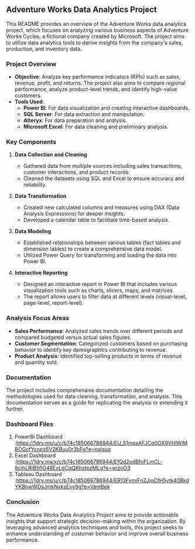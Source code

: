 ## Adventure Works Data Analytics Project

This README provides an overview of the Adventure Works data analytics project, which focuses on analyzing various business aspects of Adventure Works Cycles, a fictional company created by Microsoft. The project aims to utilize data analytics tools to derive insights from the company's sales, production, and inventory data.

### Project Overview

- **Objective**: Analyze key performance indicators (KPIs) such as sales, revenue, profit, and returns. The project also aims to compare regional performance, analyze product-level trends, and identify high-value customers.
- **Tools Used**:
  - **Power BI**: For data visualization and creating interactive dashboards.
  - **SQL Server**: For data extraction and manipulation.
  - **Alteryx**: For data preparation and analysis.
  - **Microsoft Excel**: For data cleaning and preliminary analysis.

### Key Components

1. **Data Collection and Cleaning**
   - Gathered data from multiple sources including sales transactions, customer interactions, and product records.
   - Cleaned the datasets using SQL and Excel to ensure accuracy and reliability.

2. **Data Transformation**
   - Created new calculated columns and measures using DAX (Data Analysis Expressions) for deeper insights.
   - Developed a calendar table to facilitate time-based analysis.

3. **Data Modeling**
   - Established relationships between various tables (fact tables and dimension tables) to create a comprehensive data model.
   - Utilized Power Query for transforming and loading the data into Power BI.

4. **Interactive Reporting**
   - Designed an interactive report in Power BI that includes various visualization tools such as charts, slicers, maps, and matrices.
   - The report allows users to filter data at different levels (visual-level, page-level, report-level).

### Analysis Focus Areas

- **Sales Performance**: Analyzed sales trends over different periods and compared budgeted versus actual sales figures.
- **Customer Segmentation**: Categorized customers based on purchasing behavior to identify key demographics contributing to revenue.
- **Product Analysis**: Identified top-selling products in terms of revenue and quantity sold.

### Documentation

The project includes comprehensive documentation detailing the methodologies used for data cleaning, transformation, and analysis. This documentation serves as a guide for replicating the analysis or extending it further.

### Dashboard Files
1. PowerBi Dashboard :https://1drv.ms/u/c/b74c185066786944/EU_51mpxAFJCq0GX9VHlWlMBOGcfYcnps5V2KBuu0r3bFg?e=najsuq
2. Excel Dashboard :https://1drv.ms/x/c/b74c185066786944/EfQd2odBfoFLmCL-8cjhLRIB5fIG48ExLgCqQKhztpzMLg?e=wizoO3
3. Tableau Dashboard :https://1drv.ms/u/c/b74c185066786944/ER13FymiFnZJjoCfH5vtk40BkdYKBnwWDsJmkNxksEvy9g?e=VamBek
   



### Conclusion

The Adventure Works Data Analytics Project aims to provide actionable insights that support strategic decision-making within the organization. By leveraging advanced analytics techniques and tools, this project seeks to enhance understanding of customer behavior and improve overall business performance.
